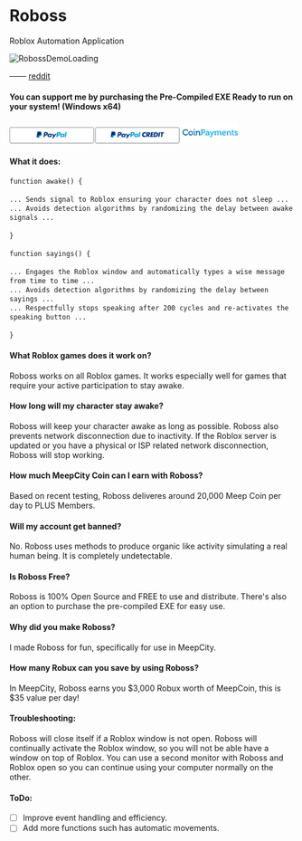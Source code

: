 # Roboss
Roblox Automation Application

![RobossDemoLoading](RobossDemo.gif)

─── [reddit](https://coming-soon)

#### You can support me by purchasing the Pre-Compiled EXE Ready to run on your system! (Windows x64)
<a href="https://www.paypal.com/cgi-bin/webscr?cmd=_s-xclick&hosted_button_id=Q2LULF563Z932">![PayPal](PayPal.png)</a>
<a href="https://gocps.net/8docnq7cj7g3alcj6rwfzqvng/">![CoinPayments](Coin.png)</a>
#### What it does:

    function awake() {
    
    ... Sends signal to Roblox ensuring your character does not sleep ... 
    ... Avoids detection algorithms by randomizing the delay between awake signals ...
    
    } 

    function sayings() {
    
    ... Engages the Roblox window and automatically types a wise message from time to time ...
    ... Avoids detection algorithms by randomizing the delay between sayings ... 
    ... Respectfully stops speaking after 200 cycles and re-activates the speaking button ... 
    
    }

#### What Roblox games does it work on?
Roboss works on all Roblox games. It works especially well for games that require your active participation to stay awake.  


#### How long will my character stay awake?
Roboss will keep your character awake as long as possible. Roboss also prevents network disconnection due to inactivity. If the Roblox server is updated or you have a physical or ISP related network disconnection, Roboss will stop working.  


#### How much MeepCity Coin can I earn with Roboss?
Based on recent testing, Roboss deliveres around 20,000 Meep Coin per day to PLUS Members.  


#### Will my account get banned?
No. Roboss uses methods to produce organic like activity simulating a real human being. It is completely undetectable.


#### Is Roboss Free?
Roboss is 100% Open Source and FREE to use and distribute. There's also an option to purchase the pre-compiled EXE for easy use.   


#### Why did you make Roboss?
I made Roboss for fun, specifically for use in MeepCity.  


#### How many Robux can you save by using Roboss?
In MeepCity, Roboss earns you $3,000 Robux worth of MeepCoin, this is $35 value per day!  


#### Troubleshooting:
Roboss will close itself if a Roblox window is not open.
Roboss will continually activate the Roblox window, so you will not be able have a window on top of Roblox.
You can use a second monitor with Roboss and Roblox open so you can continue using your computer normally on the other. 


#### ToDo:
- [ ] Improve event handling and efficiency. 
- [ ] Add more functions such has automatic movements.  

